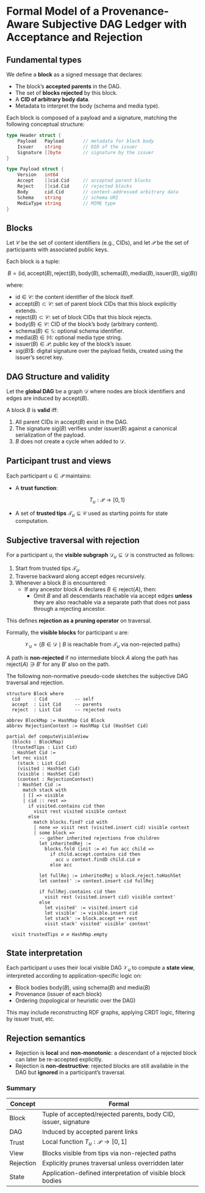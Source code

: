 # Formal Model of a Provenance-Aware Subjective DAG Ledger with Acceptance and Rejection


## Fundamental types


We define a **block** as a signed message that declares:

- The block’s **accepted parents** in the DAG.
- The set of **blocks rejected** by this block.
- A **CID of arbitrary body data**.
- Metadata to interpret the body (schema and media type).

Each block is composed of a payload and a signature, matching the following conceptual structure:

```go
type Header struct {
	Payload   Payload       // metadata for block body
	Issuer    string        // DID of the issuer
	Signature []byte        // signature by the issuer
}

type Payload struct {
	Version   int64
	Accept    []cid.Cid     // accepted parent blocks
	Reject    []cid.Cid     // rejected blocks
	Body      cid.Cid       // content-addressed arbitrary data
	Schema    string        // schema URI
	MediaType string        // MIME type
}
```


## Blocks

Let $\mathcal{C}$ be the set of content identifiers (e.g., CIDs), and let $\mathcal{P}$ be the set of participants with associated public keys.

Each block is a tuple:

$$
B = (\text{id}, \mathsf{accept}(B), \mathsf{reject}(B), \mathsf{body}(B), \mathsf{schema}(B), \mathsf{media}(B), \mathsf{issuer}(B), \mathsf{sig}(B))
$$

where:
- $\text{id} \in \mathcal{C}$: the content identifier of the block itself.
- $\mathsf{accept}(B) \subset \mathcal{C}$: set of parent block CIDs that this block explicitly extends.
- $\mathsf{reject}(B) \subset \mathcal{C}$: set of block CIDs that this block rejects.
- $\mathsf{body}(B) \in \mathcal{C}$: CID of the block’s body (arbitrary content).
- $\mathsf{schema}(B) \in \mathbb{S}$: optional schema identifier.
- $\mathsf{media}(B) \in \mathbb{M}$: optional media type string.
- $\mathsf{issuer}(B) \in \mathcal{P}$: public key of the block’s issuer.
- $\mathsf{sig}(B)$$: digital signature over the payload fields, created using the issuer’s secret key.


## DAG Structure and validity

Let the **global DAG** be a graph $\mathcal{D}$ where nodes are block identifiers and edges are induced by $\mathsf{accept}(B)$.

A block $B$ is **valid** iff:

1. All parent CIDs in $\mathsf{accept}(B)$ exist in the DAG.
2. The signature $\mathsf{sig}(B)$ verifies under $\mathsf{issuer}(B)$ against a canonical serialization of the payload.
3. $B$ does not create a cycle when added to $\mathcal{D}$.


## Participant trust and views

Each participant $u \in \mathcal{P}$ maintains:

- A **trust function**:

    $$
    T_u : \mathcal{P} \to [0,1]
    $$

- A set of **trusted tips** $\mathcal{T}_u \subseteq \mathcal{C}$ used as starting points for state computation.


## Subjective traversal with rejection

For a participant $u$, the **visible subgraph** $\mathcal{D}_u \subseteq \mathcal{D}$ is constructed as follows:

1. Start from trusted tips $\mathcal{T}_u$.
2. Traverse backward along $\mathsf{accept}$ edges recursively.
3. Whenever a block $B$ is encountered:
   - If any ancestor block $A$ declares $B \in \mathsf{reject}(A)$, then:
     - Omit $B$ and all descendants reachable via $\mathsf{accept}$ edges **unless** they are also reachable via a separate path that does not pass through a rejecting ancestor.

This defines **rejection as a pruning operator** on traversal.

Formally, the **visible blocks** for participant $u$ are:

$$
\mathcal{V}_u = \{ B \in \mathcal{D} \mid B \text{ is reachable from } \mathcal{T}_u \text{ via non-rejected paths} \}
$$

A path is **non-rejected** if no intermediate block $A$ along the path has $\mathsf{reject}(A) \ni B'$ for any $B'$ also on the path.

The following non-normative pseudo-code sketches the subjective DAG traversal and rejection.

```lean
structure Block where
  cid     : Cid          -- self
  accept  : List Cid     -- parents
  reject  : List Cid     -- rejected roots

abbrev BlockMap := HashMap Cid Block
abbrev RejectionContext := HashMap Cid (HashSet Cid)

partial def computeVisibleView
  (blocks : BlockMap)
  (trustedTips : List Cid)
  : HashSet Cid :=
  let rec visit
    (stack : List Cid)
    (visited : HashSet Cid)
    (visible : HashSet Cid)
    (context : RejectionContext)
    : HashSet Cid :=
      match stack with
      | [] => visible
      | cid :: rest =>
        if visited.contains cid then
          visit rest visited visible context
        else
          match blocks.find? cid with
          | none => visit rest (visited.insert cid) visible context
          | some block =>
            -- gather inherited rejections from children
            let inheritedRej :=
              blocks.fold (init := ∅) fun acc child =>
                if child.accept.contains cid then
                  acc ∪ context.findD child.cid ∅
                else acc

            let fullRej := inheritedRej ∪ block.reject.toHashSet
            let context' := context.insert cid fullRej

            if fullRej.contains cid then
              visit rest (visited.insert cid) visible context'
            else
              let visited' := visited.insert cid
              let visible' := visible.insert cid
              let stack' := block.accept ++ rest
              visit stack' visited' visible' context'

  visit trustedTips ∅ ∅ HashMap.empty
```


## State interpretation

Each participant $u$ uses their local visible DAG $\mathcal{V}_u$ to compute a **state view**, interpreted according to application-specific logic on:

- Block bodies $\mathsf{body}(B)$, using $\mathsf{schema}(B)$ and $\mathsf{media}(B)$
- Provenance (issuer of each block)
- Ordering (topological or heuristic over the DAG)

This may include reconstructing RDF graphs, applying CRDT logic, filtering by issuer trust, etc.


## Rejection semantics

- Rejection is **local** and **non-monotonic**: a descendant of a rejected block can later be re-accepted explicitly.
- Rejection is **non-destructive**: rejected blocks are still available in the DAG but **ignored** in a participant’s traversal.


### Summary

| Concept   | Formal                                                          |
|-----------|-----------------------------------------------------------------|
| Block     | Tuple of accepted/rejected parents, body CID, issuer, signature |
| DAG       | Induced by accepted parent links                                |
| Trust     | Local function $T_u : \mathcal{P} \to [0,1]$                    |
| View      | Blocks visible from tips via non-rejected paths                 |
| Rejection | Explicitly prunes traversal unless overridden later             |
| State     | Application-defined interpretation of visible block bodies      |
